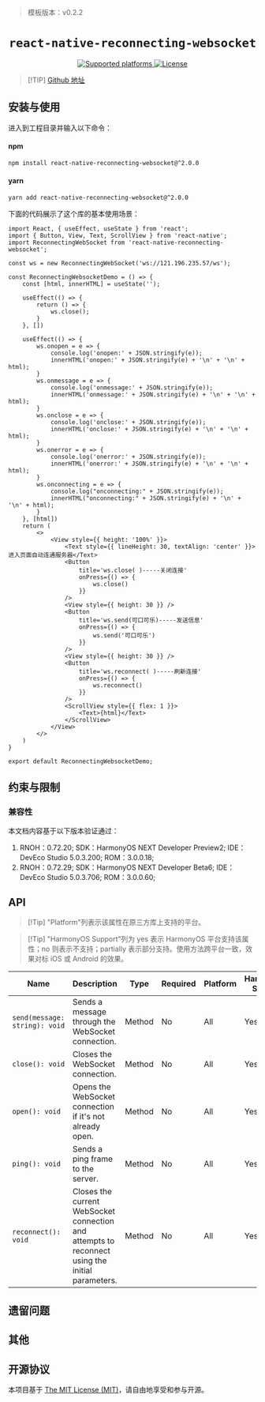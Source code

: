 > 模板版本：v0.2.2

<p align="center">
  <h1 align="center"> <code>react-native-reconnecting-websocket</code> </h1>
</p>
<p align="center">
    <a href="https://github.com/React-Sextant/react-native-reconnecting-websocket">
        <img src="https://img.shields.io/badge/platforms-android%20|%20ios%20|%20harmony%20-lightgrey.svg" alt="Supported platforms" />
    </a>
    <a href="https://mitlicense.org/">
        <img src="https://img.shields.io/badge/license-MIT-green.svg" alt="License" />
    </a>
</p>





> [!TIP] [Github 地址](https://github.com/React-Sextant/react-native-reconnecting-websocket)

## 安装与使用

进入到工程目录并输入以下命令：

<!-- tabs:start -->

#### **npm**

```bash
npm install react-native-reconnecting-websocket@^2.0.0
```

#### **yarn**

```bash
yarn add react-native-reconnecting-websocket@^2.0.0
```

<!-- tabs:end -->

下面的代码展示了这个库的基本使用场景：

```tsx
import React, { useEffect, useState } from 'react';
import { Button, View, Text, ScrollView } from 'react-native';
import ReconnectingWebSocket from 'react-native-reconnecting-websocket';

const ws = new ReconnectingWebSocket('ws://121.196.235.57/ws');

const ReconnectingWebsocketDemo = () => {
    const [html, innerHTML] = useState('');

    useEffect(() => {
        return () => {
            ws.close();
        }
    }, [])

    useEffect(() => {
        ws.onopen = e => {
            console.log('onopen:' + JSON.stringify(e));
            innerHTML('onopen:' + JSON.stringify(e) + '\n' + '\n' + html);
        }
        ws.onmessage = e => {
            console.log('onmessage:' + JSON.stringify(e));
            innerHTML('onmessage:' + JSON.stringify(e) + '\n' + '\n' + html);
        }
        ws.onclose = e => {
            console.log('onclose:' + JSON.stringify(e));
            innerHTML('onclose:' + JSON.stringify(e) + '\n' + '\n' + html);
        }
        ws.onerror = e => {
            console.log('onerror:' + JSON.stringify(e));
            innerHTML('onerror:' + JSON.stringify(e) + '\n' + '\n' + html);
        }
        ws.onconnecting = e => {
            console.log("onconnecting:" + JSON.stringify(e));
            innerHTML("onconnecting:" + JSON.stringify(e) + '\n' + '\n' + html);
        }
    }, [html])
    return (
        <>
            <View style={{ height: '100%' }}>
                <Text style={{ lineHeight: 30, textAlign: 'center' }}>进入页面自动连通服务器</Text>
                <Button
                    title='ws.close( )-----关闭连接'
                    onPress={() => {
                        ws.close()
                    }}
                />
                <View style={{ height: 30 }} />
                <Button
                    title='ws.send(可口可乐)-----发送信息'
                    onPress={() => {
                        ws.send('可口可乐')
                    }}
                />
                <View style={{ height: 30 }} />
                <Button
                    title='ws.reconnect( )-----刷新连接'
                    onPress={() => {
                        ws.reconnect()
                    }}
                />
                <ScrollView style={{ flex: 1 }}>
                    <Text>{html}</Text>
                </ScrollView>
            </View>
        </>
    )
}

export default ReconnectingWebsocketDemo;
```

## 约束与限制

### 兼容性

本文档内容基于以下版本验证通过：

1. RNOH：0.72.20; SDK：HarmonyOS NEXT Developer Preview2; IDE：DevEco Studio 5.0.3.200; ROM：3.0.0.18;
2. RNOH：0.72.29; SDK：HarmonyOS NEXT Developer Beta6; IDE：DevEco Studio 5.0.3.706; ROM：3.0.0.60;

## API

> [!Tip] "Platform"列表示该属性在原三方库上支持的平台。

> [!Tip] "HarmonyOS Support"列为 yes 表示 HarmonyOS 平台支持该属性；no 则表示不支持；partially 表示部分支持。使用方法跨平台一致，效果对标 iOS 或 Android 的效果。

| Name                          | Description                                                  | Type   | Required | Platform | HarmonyOS Support |
| ----------------------------- | ------------------------------------------------------------ | ------ | -------- | -------- | ----------------- |
| `send(message: string): void` | Sends a message through the WebSocket connection.            | Method | No       | All      | Yes               |
| `close(): void`               | Closes the WebSocket connection.                             | Method | No       | All      | Yes               |
| `open(): void`                | Opens the WebSocket connection if it's not already open.     | Method | No       | All      | Yes               |
| `ping(): void`                | Sends a ping frame to the server.                            | Method | No       | All      | Yes               |
| `reconnect(): void`           | Closes the current WebSocket connection and attempts to reconnect using the initial parameters. | Method | No       | All      | Yes               |

## 遗留问题
## 其他
## 开源协议

本项目基于 [The MIT License (MIT)](https://mitlicense.org/)，请自由地享受和参与开源。